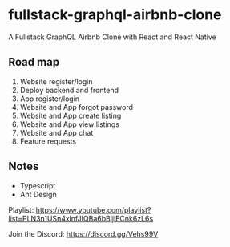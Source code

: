 # fullstack-graphql-airbnb-clone
A Fullstack GraphQL Airbnb Clone with React and React Native

## Road map

1. Website register/login
2. Deploy backend and frontend
3. App register/login
4. Website and App forgot password
5. Website and App create listing
6. Website and App view listings
7. Website and App chat
8. Feature requests

## Notes

- Typescript
- Ant Design

Playlist: https://www.youtube.com/playlist?list=PLN3n1USn4xlnfJIQBa6bBjjiECnk6zL6s

Join the Discord: https://discord.gg/Vehs99V
